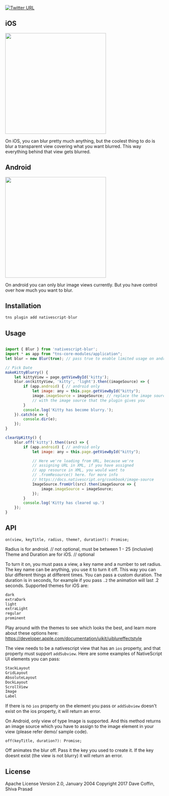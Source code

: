 [![Twitter URL](https://img.shields.io/badge/twitter-davecoffin-blue.svg)](https://twitter.com/davecoffin)




## iOS
<img src="https://github.com/shiv19/nativescript-blur/blob/master/blur.gif?raw=true" height="320" > 

On iOS, you can blur pretty much anything, but the coolest thing to do is blur a transparent view covering what you want blurred. This way everything behind that view gets blurred. 

## Android
<img src="https://github.com/shiv19/nativescript-blur/blob/master/blurandroid.gif?raw=true" height="320" > 

On android you can only blur image views currently. But you have control over how much you want to blur.

## Installation

```javascript
tns plugin add nativescript-blur
```

## Usage 


```js

import { Blur } from 'nativescript-blur';
import * as app from "tns-core-modules/application";
let blur = new Blur(true); // pass true to enable limited usage on android (for now);

// Pick Date
makeKittyBlurry() {
    let kittyView = page.getViewById('kitty');
    blur.on(kittyView, 'kitty', 'light').then((imageSource) => {
        if (app.android) { // android only
            let image: any = this.page.getViewById("kitty");
            image.imageSource = imageSource; // replace the image source
            // with the image source that the plugin gives you
        }
        console.log('Kitty has become blurry.');
    }).catch(e => {
        console.dir(e);
    });
}

clearUpKitty() {
    blur.off('kitty').then((src) => {
        if (app.android) { // android only
            let image: any = this.page.getViewById("kitty");

            // Here we're loading from URL, because we're
            // assigning URL in XML, if you have assigned
            // app resource in XML, you would want to
            // .fromResource() here. for more info
            // https://docs.nativescript.org/cookbook/image-source
            ImageSource.fromUrl(src).then(imageSource => {
                image.imageSource = imageSource;
            });
        }
        console.log('Kitty has cleared up.')
    });
}

```

## API

`on(view, keyTitle, radius, theme?, duration?): Promise;`

Radius is for android. // not optional, must be between 1 - 25 (inclusive)
Theme and Duration are for iOS. // optional

To turn it on, you must pass a view, a key name and a number to set radius. The key name can be anything, you use it to turn it off. This way you can blur different things at different times. You can pass a custom duration. The duration is in seconds, for example if you pass `.2` the animation will last .2 seconds. 
Supported themes for iOS are:
```js
dark
extraDark
light
extraLight
regular
prominent
```
Play around with the themes to see which looks the best, and learn more about these options here: https://developer.apple.com/documentation/uikit/uiblureffectstyle

The view needs to be a nativescript view that has an `ios` property, and that property must support `addSubview`. Here are some examples of NativeScript UI elements you can pass:
```js
StackLayout
GridLayout
AbsoluteLayout
DockLayout
ScrollView
Image
Label
```
If there is no `ios` property on the element you pass or `addSubview` doesn't exist on the ios property, it will return an error.

On Android, only view of type Image is supported. And this method returns an image source which you have to assign
to the image element in your view (please refer demo/ sample code).

`off(keyTitle, duration?): Promise;`

Off animates the blur off. Pass it the key you used to create it. If the key doesnt exist (the view is not blurry) it will return an error.

    
## License

Apache License Version 2.0, January 2004
Copyright 2017 Dave Coffin, Shiva Prasad
